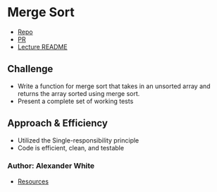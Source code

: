 # Merge Sort
* [Repo](https://github.com/alex-white-401-advanced-javascript/data-structures-and-algorithms/tree/master/code-challenges/sorts/merge-sort)
* [PR](https://github.com/alex-white-401-advanced-javascript/data-structures-and-algorithms/pull/13)
* [Lecture README](https://github.com/alex-white-401-advanced-javascript/data-structures-and-algorithms/blob/master/code-challenges/sorts/merge-sort/LECTURE-NOTES.md)

## Challenge
* Write a function for merge sort that takes in an unsorted array and returns the array sorted using merge sort.
* Present a complete set of working tests 

## Approach & Efficiency
* Utilized the Single-responsibility principle
* Code is efficient, clean, and testable

### Author: Alexander White
* [Resources](https://hackernoon.com/programming-with-js-merge-sort-deb677b777c0)

